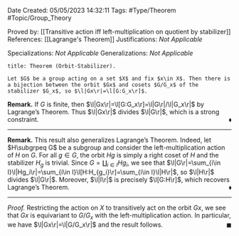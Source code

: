 <div class="top Space"></div>

Date Created: 05/05/2023 14:32:11
Tags: #Type/Theorem #Topic/Group_Theory

Proved by: [[Transitive action iff left-multiplication on quotient by stabilizer]]
References: [[Lagrange's Theorem]]
Justifications: <i>Not Applicable</i>

Specializations: <i>Not Applicable</i>
Generalizations: <i>Not Applicable</i>

``` ad-Theorem
title: Theorem (Orbit-Stabilizer).

Let $G$ be a group acting on a set $X$ and fix $x\in X$. Then there is a bijection between the orbit $Gx$ and cosets $G/G_x$ of the stabilizer $G_x$, so $\l|Gx\r|=\l[G:G_x\r]$.

```

<b>Remark.</b> If $G$ is finite, then $\l|Gx\r|=\l[G:G_x\r]=\l|G\r|/\l|G_x\r|$ by Lagrange’s Theorem. Thus $\l|Gx\r|$ divides $\l|G\r|$, which is a strong constraint.<span style="float:right;">$\blacklozenge$</span>

---

<b>Remark.</b> This result also generalizes Lagrange’s Theorem. Indeed, let $H\subgrpeq G$ be a subgroup and consider the left-multiplication action of $H$ on $G$. For all $g\in G$, the orbit $Hg$ is simply a right coset of $H$ and the stabilizer $H_g$ is trivial. Since $G=\coprod_{i\in I}Hg_i$, we see that $\l|G\r|=\sum_{i\in I}\l|Hg_i\r|=\sum_{i\in I}\l[H:H_{g_i}\r]=\sum_{i\in I}\l|H\r|$, so $\l|H\r|$ divides $\l|G\r|$. Moreover, $\l|I\r|$ is precisely $\l[G:H\r]$, which recovers Lagrange’s Theorem.<span style="float:right;">$\blacklozenge$</span>

---

<i>Proof.</i> Restricting the action on $X$ to transitively act on the orbit $Gx$, we see that $Gx$ is equivariant to $G/G_x$ with the left-multiplication action. In particular, we have $\l|Gx\r|=\l|G/G_x\r|$ and the result follows.<span style="float:right;">$\blacksquare$</span>

